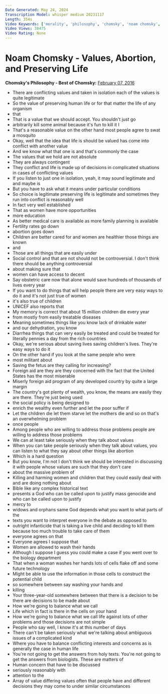 ```yaml
---
Date Generated: May 24, 2024
Transcription Model: whisper medium 20231117
Length: 354s
Video Keywords: ['morality', 'philosophy', 'chomsky', 'noam chomsky', 'abortion', 'ethics', 'moral philosophy', 'health', 'religion']
Video Views: 38475
Video Rating: None
---
```


# Noam Chomsky - Values, Abortion, and Preserving Life
**Chomsky's Philosophy - Best of Chomsky:** [February 07, 2016](https://www.youtube.com/watch?v=6fBjaPPzu1I)
*  There are conflicting values and taken in isolation each of the values is quite legitimate
*  So the value of preserving human life or for that matter the life of any organism
*  that
*  That is a value that we should accept. You shouldn't just go
*  arbitrarily kill some animal because it's fun to kill it I
*  That's a reasonable value on the other hand most people agree to swat a mosquito
*  Okay, well that the idea that life is should be valued has come into conflict with another value
*  And we know what that one is and that's commonly the case
*  The values that we hold are not absolute
*  They are always contingent
*  They conflict and life is made up of decisions in complicated situations in cases of conflicting values
*  If you listen to just one in isolation, yeah, it may sound legitimate and and maybe is
*  But you have to ask what it means under particular conditions
*  So choice is legitimate preserving life is legitimate and sometimes they run into conflict is reasonably well
*  In fact very well established
*  That as women have more opportunities
*  more education
*  As better medical care is available as more family planning is available
*  Fertility rates go down
*  abortion goes down
*  Children are better cared for and women are healthier those things are known
*  and
*  Those are all things that are easily under
*  Social control and that are not should not be controversial. I don't think there should be anything controversial
*  about making sure that
*  women can have access to decent
*  Say obstetric care now that alone would save hundreds of thousands of lives every year
*  If you want to do things that will help people there are very easy ways to do it and it's not just true of women
*  it's also true of children
*  UNICEF also reports that
*  My memory is correct that about 15 million children die every year
*  from mostly from easily treatable diseases
*  Meaning sometimes things like you know lack of drinkable water
*  and our dehydration, you know
*  Diarrhea things that can very easily be treated and could be treated for literally pennies a day from the rich countries
*  Okay, we're serious about saving lives saving children's lives. They're easy ways to do it
*  On the other hand if you look at the same people who were
*  most militant about
*  Saving the fetus are they calling for increasing?
*  Foreign aid are they are they concerned with the fact that the United States has the most miserable
*  Miserly foreign aid program of any developed country by quite a large margin
*  The country's got plenty of wealth, you know, the means are easily they are there. They're just being used
*  the social policy is being designed to
*  enrich the wealthy even further and let the poor suffer if
*  Let the children die let them starve let the mothers die and so on that's an overwhelming problem
*  once people
*  Among people who are willing to address those problems people are willing to address those problems
*  We can at least take seriously when they talk about values
*  When you can take people seriously when they talk about values, you can listen to what they say about other things like abortion
*  Which is a hard question
*  But you know, I'm not I don't think we should be interested in discussing it with people whose values are such that they don't care
*  about the massive problem of
*  Killing and harming women and children that they could easily deal with and are doing nothing about
*  Bible like any complex historical text
*  presents a God who can be called upon to justify mass genocide and who can be called upon to justify
*  mercy to
*  widows and orphans same God depends what you want to what parts of the
*  texts you want to interpret everyone in the debate as opposed to
*  outright infanticide that is taking a live child and deciding to kill them because too much trouble to take care of them
*  everyone agrees on that
*  Everyone agrees I suppose that
*  Women are allowed to wash their hands
*  Although I suppose I guess you could make a case if you went over to the biology department
*  That when a woman washes her hands lots of cells flake off and some future technology
*  Might be able to use the information in those cells to construct the potential child
*  so somewhere between say washing your hands and
*  killing
*  Your three-year-old somewhere between that there is a decision to be there are decisions to be made about
*  How we're going to balance what we call
*  Life which in fact is there in the cells on your hand
*  How we're going to balance what we call life against lots of other problems and those decisions are not simple
*  People who say well, I know it's at this number of days
*  There can't be taken seriously what we're talking about ambiguous issues of a complicated kind
*  Where you have to balance conflicting interests and concerns as is generally the case in human life
*  You're not going to get the answers from holy texts. You're not going to get the answers from biologists. These are matters of
*  Human concern that have to be discussed
*  seriously reasonably with
*  attention to the
*  Array of value differing values often that people have and different decisions they may come to under similar circumstances
